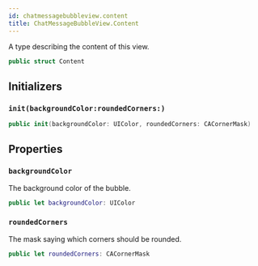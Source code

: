 ```yaml
---
id: chatmessagebubbleview.content 
title: ChatMessageBubbleView.Content
--- 
```


A type describing the content of this view.

``` swift
public struct Content 
```

## Initializers

### `init(backgroundColor:roundedCorners:)`

``` swift
public init(backgroundColor: UIColor, roundedCorners: CACornerMask) 
```

## Properties

### `backgroundColor`

The background color of the bubble.

``` swift
public let backgroundColor: UIColor
```

### `roundedCorners`

The mask saying which corners should be rounded.

``` swift
public let roundedCorners: CACornerMask
```
